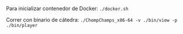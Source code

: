 
Para inicializar contenedor de Docker:
 ```./docker.sh``` 



Correr con binario de cátedra:
    ```./ChompChamps_x86-64 -v ./bin/view -p ./bin/player``` 


